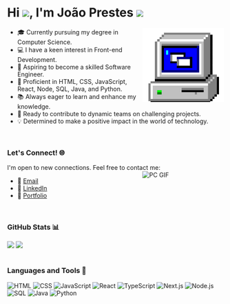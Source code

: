 # Hi <img src="https://media.giphy.com/media/hvRJCLFzcasrR4ia7z/giphy.gif" width="28">, I'm João Prestes <img src="https://github.com/TheDudeThatCode/TheDudeThatCode/blob/master/Assets/Mario_Hello_Big.gif" width="30px">

<img align="right" alt="PC GIF" src="https://github.com/TheDudeThatCode/TheDudeThatCode/blob/master/Assets/PC.gif" width="190" />

- 🎓 Currently pursuing my degree in Computer Science.
- 💻 I have a keen interest in Front-end Development.
- 🚀 Aspiring to become a skilled Software Engineer.
- 🔧 Proficient in HTML, CSS, JavaScript, React, Node, SQL, Java, and Python.
- 📚 Always eager to learn and enhance my knowledge.
- 👥 Ready to contribute to dynamic teams on challenging projects.
- 💡 Determined to make a positive impact in the world of technology.

<br>


### Let's Connect! 🌐
I'm open to new connections. Feel free to contact me:<img align="right" alt="PC GIF" src="https://media.giphy.com/media/MT5UUV1d4CXE2A37Dg/giphy.gif" width="190" />

- 📩 [Email](mailto:joaoprestes17@outlook.com)
- 🤝 [LinkedIn](https://www.linkedin.com/in/joão-claudio-prestes)
- 💼 [Portfolio](https://jprestes.vercel.br)

<br>

### GitHub Stats 📊

<div align="start">
  <img height="180em" src="https://github-readme-stats.vercel.app/api?username=joaoclaudioprestes&show_icons=true&theme=dracula&include_all_commits=true&count_private=true"/>
  <img height="180em" src="https://github-readme-stats.vercel.app/api/top-langs/?username=joaoclaudioprestes&layout=compact&langs_count=7&theme=dracula"/>
</div>

<br>

### Languages and Tools 🔧

![HTML](https://img.shields.io/badge/-HTML-E34F26?style=flat&logo=html5&logoColor=white)
![CSS](https://img.shields.io/badge/-CSS-1572B6?style=flat&logo=css3&logoColor=white)
![JavaScript](https://img.shields.io/badge/-JavaScript-F7DF1E?style=flat&logo=javascript&logoColor=black)
![React](https://img.shields.io/badge/-React-61DAFB?style=flat&logo=react&logoColor=white)
![TypeScript](https://img.shields.io/badge/-TypeScript-007ACC?style=flat&logo=typescript&logoColor=white)
![Next.js](https://img.shields.io/badge/-Next.js-000000?style=flat&logo=next.js&logoColor=white)
![Node.js](https://img.shields.io/badge/-Node.js-339933?style=flat&logo=node.js&logoColor=white)
![SQL](https://img.shields.io/badge/-SQL-4479A1?style=flat&logo=postgresql&logoColor=white)
![Java](https://img.shields.io/badge/-Java-007396?style=flat&logo=java&logoColor=white)
![Python](https://img.shields.io/badge/-Python-3776AB?style=flat&logo=python&logoColor=white)

